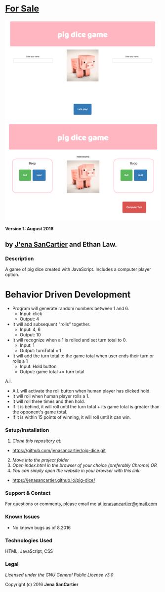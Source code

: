 # [For Sale](https://jenasancartier.github.io/pig-dice/)
![project screenshot](/img/screenshot.png)
![project screenshot](/img/screenshot2.png)

__Version 1: August 2016__
## by [J'ena SanCartier](https://github.com/jenasancartier) and Ethan Law.

### Description
A game of pig dice created with JavaScript. Includes a computer player option.

# Behavior Driven Development
* Program will generate random numbers between 1 and 6.
  * Input: click
  * Output: 4
* It will add subsequent "rolls" together.
  * Input: 4, 6
  * Output: 10
* It will recognize when a 1 is rolled and set turn total to 0.
  * Input: 1
  * Output: turnTotal = 1
* It will add the turn total to the game total when user ends their turn or rolls a 1
  * Input: Hold button
  * Output: game total += turn total

A.I.
* A.I. will activate the roll button when human player has clicked hold.
* It will roll when human player rolls a 1.
* It will roll three times and then hold.
* If it is behind, it will roll until the turn total + its game total is greater than the opponent's game total.
* If it is within 15 points of winning, it will roll until it can win.

### Setup/Installation
1. _Clone this repository at:_
  * https://github.com/jenasancartier/pig-dice.git
2. _Move into the project folder_
3. _Open index.html in the browser of your choice (preferably Chrome) OR_
4. _You can simply open the website in your browser with this link:_
  * https://jenasancartier.github.io/pig-dice/

### Support & Contact
For questions or comments, please email me at [jenasancartier@gmail.com](mailto:jenasancartier@gmail.com)

### Known Issues
* No known bugs as of 8.2016

### Technologies Used
HTML, JavaScript, CSS

### Legal
*Licensed under the GNU General Public License v3.0*

Copyright (c) 2016 **Jena SanCartier**

